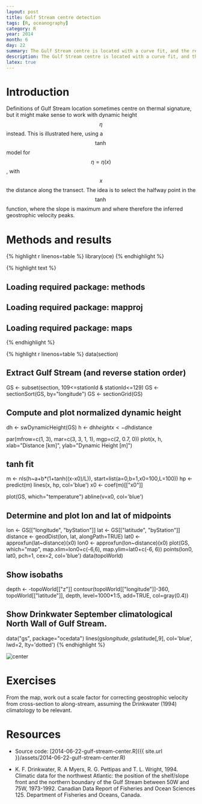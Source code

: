 ```yaml
---
layout: post
title: Gulf Stream centre detection
tags: [R, oceanography]
category: R
year: 2014
month: 6
day: 22
summary: The Gulf Stream centre is located with a curve fit, and the results compared with climatology.
description: The Gulf Stream centre is located with a curve fit, and the results compared with climatology.
latex: true
---
```


# Introduction

Definitions of Gulf Stream location sometimes centre on thermal signature, but it might make sense to work with dynamic height $$\eta$$ instead.  This is illustrated here, using a $$\tanh$$ model for $$\eta=\eta(x)$$, with $$x$$ the distance along the transect.  The idea is to select the halfway point in the $$\tanh$$ function, where the slope is maximum and where therefore the inferred geostrophic velocity peaks.

# Methods and results


{% highlight r linenos=table %}
library(oce)
{% endhighlight %}



{% highlight text %}
## Loading required package: methods
## Loading required package: mapproj
## Loading required package: maps
{% endhighlight %}



{% highlight r linenos=table %}
data(section)
## Extract Gulf Stream (and reverse station order)
GS <- subset(section, 109<=stationId & stationId<=129)
GS <- sectionSort(GS, by="longitude")
GS <- sectionGrid(GS)
## Compute and plot normalized dynamic height
dh <- swDynamicHeight(GS)
h <- dh$height
x <- dh$distance

par(mfrow=c(1, 3), mar=c(3, 3, 1, 1), mgp=c(2, 0.7, 0))
plot(x, h, xlab="Distance [km]", ylab="Dynamic Height [m]")

## tanh fit
m <- nls(h~a+b*(1+tanh((x-x0)/L)), start=list(a=0,b=1,x0=100,L=100))
hp <- predict(m)
lines(x, hp, col='blue')
x0 <- coef(m)[["x0"]]

plot(GS, which="temperature")
abline(v=x0, col='blue')

## Determine and plot lon and lat of midpoints
lon <- GS[["longitude", "byStation"]]
lat <- GS[["latitude", "byStation"]]
distance <- geodDist(lon, lat, alongPath=TRUE)
lat0 <- approxfun(lat~distance)(x0)
lon0 <- approxfun(lon~distance)(x0)
plot(GS, which="map",
     map.xlim=lon0+c(-6,6), map.ylim=lat0+c(-6, 6))
points(lon0, lat0, pch=1, cex=2, col='blue')
data(topoWorld)
## Show isobaths
depth <- -topoWorld[["z"]]
contour(topoWorld[["longitude"]]-360, topoWorld[["latitude"]], depth,
        level=1000*1:5, add=TRUE, col=gray(0.4))
## Show Drinkwater September climatological North Wall of Gulf Stream.
data("gs", package="ocedata")
lines(gs$longitude, gs$latitude[,9], col='blue', lwd=2, lty='dotted')
{% endhighlight %}

![center](http://dankelley.github.io/figs/2014-06-22-gulf-stream-center/unnamed-chunk-1.png) 

# Exercises

From the map, work out a scale factor for correcting geostrophic velocity from cross-section to along-stream, assuming the Drinkwater (1994) climatology to be relevant.

# Resources

* Source code: [2014-06-22-gulf-stream-center.R]({{ site.url }}/assets/2014-06-22-gulf-stream-center.R)

* K. F. Drinkwater, R. A Myers, R. G. Pettipas and T. L. Wright, 1994.
 Climatic data for the northwest Atlantic: the position of the shelf/slope
 front and the northern boundary of the Gulf Stream between 50W and 75W,
 1973-1992.  Canadian Data Report of Fisheries and Ocean Sciences 125.
 Department of Fisheries and Oceans, Canada. 

